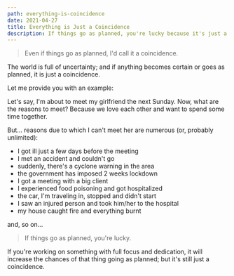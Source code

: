 ```yaml
---
path: everything-is-coincidence
date: 2021-04-27
title: Everything is Just a Coincidence
description: If things go as planned, you're lucky because it's just a coincidence.
---
```


> Even if things go as planned, I'd call it a coincidence.

The world is full of uncertainty; and if anything becomes certain or goes as planned, it is just a coincidence.

Let me provide you with an example:

Let's say, I'm about to meet my girlfriend the next Sunday. Now, what are the reasons to meet? Because we love each other and want to spend some time together.

But... reasons due to which I can't meet her are numerous (or, probably unlimited):

-   I got ill just a few days before the meeting
-   I met an accident and couldn't go
-   suddenly, there's a cyclone warning in the area
-   the government has imposed 2 weeks lockdown
-   I got a meeting with a big client
-   I experienced food poisoning and got hospitalized
-   the car, I'm traveling in, stopped and didn't start
-   I saw an injured person and took him/her to the hospital
-   my house caught fire and everything burnt

and, so on...

> If things go as planned, you're lucky.

If you're working on something with full focus and dedication, it will increase the chances of that thing going as planned; but it's still just a coincidence.
